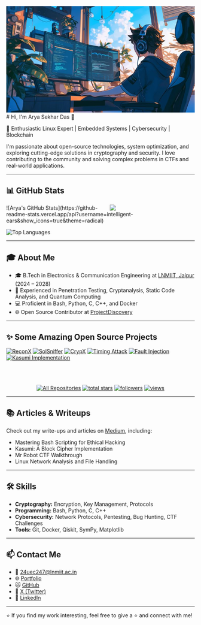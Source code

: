 <img src="_.jpeg" width="100%" height="25%"/>
# Hi, I'm Arya Sekhar Das 👋

🚀 Enthusiastic Linux Expert | Embedded Systems | Cybersecurity | Blockchain

I'm passionate about open-source technologies, system optimization, and exploring cutting-edge solutions in cryptography and security. I love contributing to the community and solving complex problems in CTFs and real-world applications.

---

## 📊 GitHub Stats
<img align="right" width="45%" src="images/jinx-doodle.gif"/>
![Arya's GitHub Stats](https://github-readme-stats.vercel.app/api?username=intelligent-ears&show_icons=true&theme=radical)

![Top Languages](https://github-readme-stats.vercel.app/api/top-langs/?username=intelligent-ears&layout=compact&theme=radical)

---

## 🎓 About Me

- 🎓 B.Tech in Electronics & Communication Engineering at [LNMIIT, Jaipur](https://www.lnmiit.ac.in) (2024 – 2028)
- 🔧 Experienced in Penetration Testing, Cryptanalysis, Static Code Analysis, and Quantum Computing
- 💻 Proficient in Bash, Python, C, C++, and Docker
- 🌐 Open Source Contributor at [ProjectDiscovery](https://projectdiscovery.io)

---

## ✨ Some Amazing Open Source Projects

<p align="left">
  <a href="https://github.com/intelligent-ears/ReconX"><img width="32%" src="https://denvercoder1-github-readme-stats.vercel.app/api/pin/?username=intelligent-ears&repo=ReconX&theme=react&bg_color=1F222E&title_color=d93d8d&icon_color=3996fa&hide_border=true&show_icons=true" alt="ReconX"></a>
  <a href="https://github.com/intelligent-ears/SolSniffer"><img width="32%" src="https://denvercoder1-github-readme-stats.vercel.app/api/pin/?username=intelligent-ears&repo=SolSniffer&theme=react&bg_color=1F222E&title_color=d93d8d&icon_color=3996fa&hide_border=true&show_icons=true" alt="SolSniffer"></a>
  <a href="https://crypx0.streamlit.app/"><img width="32%" src="https://denvercoder1-github-readme-stats.vercel.app/api/pin/?username=intelligent-ears&repo=crypx&theme=react&bg_color=1F222E&title_color=d93d8d&icon_color=3996fa&hide_border=true&show_icons=true" alt="CrypX"></a>
  <a href="https://github.com/intelligent-ears/esp32_timing-attack_simulation"><img width="32%" src="https://denvercoder1-github-readme-stats.vercel.app/api/pin/?username=intelligent-ears&repo=esp32_timing-attack_simulation&theme=react&bg_color=1F222E&title_color=d93d8d&icon_color=3996fa&hide_border=true&show_icons=true" alt="Timing Attack"></a>
  <a href="https://github.com/intelligent-ears/fault_injection_attack_simulation"><img width="32%" src="https://denvercoder1-github-readme-stats.vercel.app/api/pin/?username=intelligent-ears&repo=fault_injection_attack_simulation&theme=react&bg_color=1F222E&title_color=d93d8d&icon_color=3996fa&hide_border=true&show_icons=true" alt="Fault Injection"></a>
  <a href="https://github.com/intelligent-ears/kasumi_implementation"><img width="32%" src="https://denvercoder1-github-readme-stats.vercel.app/api/pin/?username=intelligent-ears&repo=kasumi_implementation&theme=react&bg_color=1F222E&title_color=d93d8d&icon_color=3996fa&hide_border=true&show_icons=true" alt="Kasumi Implementation"></a>
</p>

<p align="center" style="margin-top: 4rem">
  <a href="https://github.com/intelligent-ears?tab=repositories&sort=stargazers"><img alt="All Repositories" title="All Repositories" src="https://custom-icon-badges.herokuapp.com/badge/-All%20Repos-2962FF?style=for-the-badge&logoColor=white&logo=repo"/></a>
  <a href="https://github.com/intelligent-ears?tab=repositories&sort=stargazers">
    <img alt="total stars" title="Total stars on GitHub" src="https://custom-icon-badges.herokuapp.com/badge/dynamic/json?logo=star&host=formatted-dynamic-badges.herokuapp.com&formatter=metric&style=for-the-badge&color=55960c&labelColor=488207&label=stars&query=%24.stars&url=https%3A%2F%2Fapi.github-star-counter.workers.dev%2Fuser%2Fintelligent-ears"/></a>
  <a href="https://github.com/intelligent-ears?tab=followers">
    <img alt="followers" title="Follow me on Github" src="https://custom-icon-badges.herokuapp.com/github/followers/intelligent-ears?color=236ad3&labelColor=1155ba&style=for-the-badge&logo=person-add&label=Follow&logoColor=white"/></a>
  <a href="https://github.com/intelligent-ears">
    <img alt="views" title="GitHub profile views" src="https://komarev.com/ghpvc/?username=intelligent-ears&style=for-the-badge"/></a>
</p>


---

## 📚 Articles & Writeups

Check out my write-ups and articles on [Medium](https://medium.com/@24UEC247), including:

- Mastering Bash Scripting for Ethical Hacking  
- Kasumi: A Block Cipher Implementation  
- Mr Robot CTF Walkthrough  
- Linux Network Analysis and File Handling  

---

## 🛠 Skills

- **Cryptography:** Encryption, Key Management, Protocols  
- **Programming:** Bash, Python, C, C++  
- **Cybersecurity:** Network Protocols, Pentesting, Bug Hunting, CTF Challenges  
- **Tools:** Git, Docker, Qiskit, SymPy, Matplotlib  

---

## 📫 Contact Me

- 📧 24uec247@lnmiit.ac.in  
- 🌐 [Portfolio](https://portfolio-omega-sable-23.vercel.app/)  
- 🐱 [GitHub](https://github.com/intelligent-ears)  
- 💬 [X (Twitter)](https://x.com/intel_ears)  
- 🔗 [LinkedIn](https://linkedin.com/in/intelligentears)

---

⭐️ If you find my work interesting, feel free to give a ⭐ and connect with me!
